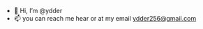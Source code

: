 - 👋 Hi, I’m @ydder
- 📫 you can reach me hear or at my email ydder256@gmail.com

<!---
ydder256/ydder256 is a ✨ special ✨ repository because its `README.md` (this file) appears on your GitHub profile.
You can click the Preview link to take a look at your changes.
--->
